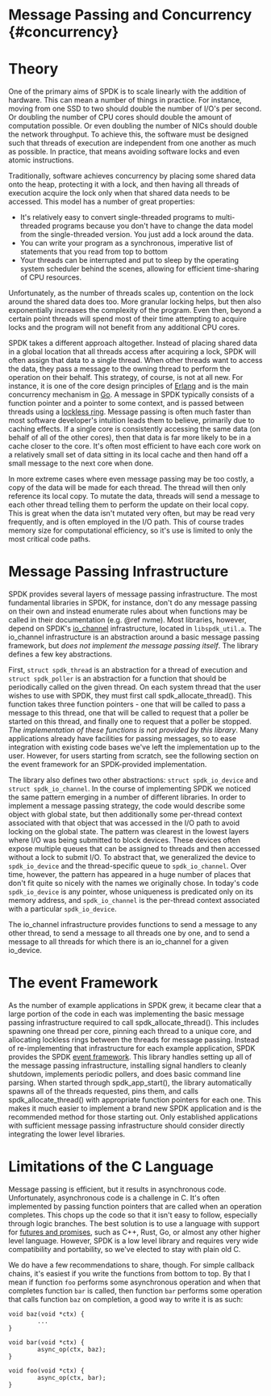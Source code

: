 # Message Passing and Concurrency {#concurrency}

# Theory

One of the primary aims of SPDK is to scale linearly with the addition of
hardware. This can mean a number of things in practice. For instance, moving
from one SSD to two should double the number of I/O's per second. Or doubling
the number of CPU cores should double the amount of computation possible. Or
even doubling the number of NICs should double the network throughput. To
achieve this, the software must be designed such that threads of execution are
independent from one another as much as possible. In practice, that means
avoiding software locks and even atomic instructions.

Traditionally, software achieves concurrency by placing some shared data onto
the heap, protecting it with a lock, and then having all threads of execution
acquire the lock only when that shared data needs to be accessed. This model
has a number of great properties:

* It's relatively easy to convert single-threaded programs to multi-threaded
programs because you don't have to change the data model from the
single-threaded version. You just add a lock around the data.
* You can write your program as a synchronous, imperative list of statements
that you read from top to bottom
* Your threads can be interrupted and put to sleep by the operating system
scheduler behind the scenes, allowing for efficient time-sharing of CPU resources.

Unfortunately, as the number of threads scales up, contention on the lock
around the shared data does too. More granular locking helps, but then also
exponentially increases the complexity of the program. Even then, beyond a
certain point threads will spend most of their time attempting to acquire locks
and the program will not benefit from any additional CPU cores.

SPDK takes a different approach altogether. Instead of placing shared data in a
global location that all threads access after acquiring a lock, SPDK will often
assign that data to a single thread. When other threads want to access the
data, they pass a message to the owning thread to perform the operation on
their behalf. This strategy, of course, is not at all new. For instance, it is
one of the core design principles of
[Erlang](http://erlang.org/download/armstrong_thesis_2003.pdf) and is the main
concurrency mechanism in [Go](https://tour.golang.org/concurrency/2). A message
in SPDK typically consists of a function pointer and a pointer to some context,
and is passed between threads using a
[lockless ring](http://dpdk.org/doc/guides/prog_guide/ring_lib.html). Message
passing is often much faster than most software developer's intuition leads them to
believe, primarily due to caching effects. If a single core is consistently
accessing the same data (on behalf of all of the other cores), then that data
is far more likely to be in a cache closer to the core. It's often most
efficient to have each core work on a relatively small set of data sitting in
its local cache and then hand off a small message to the next core when done.

In more extreme cases where even message passing may be too costly, a copy of
the data will be made for each thread. The thread will then only reference its
local copy. To mutate the data, threads will send a message to each other
thread telling them to perform the update on their local copy. This is great
when the data isn't mutated very often, but may be read very frequently, and is
often employed in the I/O path. This of course trades memory size for
computational efficiency, so it's use is limited to only the most critical code
paths.

# Message Passing Infrastructure

SPDK provides several layers of message passing infrastructure. The most
fundamental libraries in SPDK, for instance, don't do any message passing on
their own and instead enumerate rules about when functions may be called in
their documentation (e.g. @ref nvme). Most libraries, however, depend on SPDK's
[io_channel](http://www.spdk.io/doc/io__channel_8h.html) infrastructure,
located in `libspdk_util.a`. The io_channel infrastructure is an abstraction
around a basic message passing framework, but *does not implement the message
passing itself*. The library defines a few key abstractions.

First, `struct spdk_thread` is an abstraction for a thread of execution and
`struct spdk_poller` is an abstraction for a function that should be
periodically called on the given thread. On each system thread that the user
wishes to use with SPDK, they must first call spdk_allocate_thread(). This
function takes three function pointers - one that will be called to pass a
message to this thread, one that will be called to request that a poller be
started on this thread, and finally one to request that a poller be stopped.
*The implementation of these functions is not provided by this library*. Many
applications already have facilities for passing messages, so to ease
integration with existing code bases we've left the implementation up to the
user. However, for users starting from scratch, see the following section on
the event framework for an SPDK-provided implementation.

The library also defines two other abstractions: `struct spdk_io_device` and
`struct spdk_io_channel`. In the course of implementing SPDK we noticed the
same pattern emerging in a number of different libraries. In order to implement
a message passing strategy, the code would describe some object with global
state, but then additionally some per-thread context associated with that
object that was accessed in the I/O path to avoid locking on the global state.
The pattern was clearest in the lowest layers where I/O was being submitted to
block devices. These devices often expose multiple queues that can be assigned
to threads and then accessed without a lock to submit I/O. To abstract that, we
generalized the device to `spdk_io_device` and the thread-specific queue to
`spdk_io_channel`. Over time, however, the pattern has appeared in a huge
number of places that don't fit quite so nicely with the names we originally
chose. In today's code `spdk_io_device` is any pointer, whose uniqueness is
predicated only on its memory address, and `spdk_io_channel` is the per-thread
context associated with a particular `spdk_io_device`.

The io_channel infrastructure provides functions to send a message to any other
thread, to send a message to all threads one by one, and to send a message to
all threads for which there is an io_channel for a given io_device.

# The event Framework

As the number of example applications in SPDK grew, it became clear that a
large portion of the code in each was implementing the basic message passing
infrastructure required to call spdk_allocate_thread(). This includes spawning
one thread per core, pinning each thread to a unique core, and allocating
lockless rings between the threads for message passing. Instead of
re-implementing that infrastructure for each example application, SPDK provides
the SPDK [event framework](http://www.spdk.io/doc/event_8h.html). This library
handles setting up all of the message passing infrastructure, installing signal
handlers to cleanly shutdown, implements periodic pollers, and does basic
command line parsing. When started through spdk_app_start(), the library
automatically spawns all of the threads requested, pins them, and calls
spdk_allocate_thread() with appropriate function pointers for each one. This
makes it much easier to implement a brand new SPDK application and is the
recommended method for those starting out. Only established applications with
sufficient message passing infrastructure should consider directly integrating
the lower level libraries.

# Limitations of the C Language

Message passing is efficient, but it results in asynchronous code.
Unfortunately, asynchronous code is a challenge in C. It's often implemented by
passing function pointers that are called when an operation completes. This
chops up the code so that it isn't easy to follow, especially through logic
branches. The best solution is to use a language with support for
[futures and promises](https://en.wikipedia.org/wiki/Futures_and_promises),
such as C++, Rust, Go, or almost any other higher level language. However, SPDK is a low
level library and requires very wide compatibility and portability, so we've
elected to stay with plain old C.

We do have a few recommendations to share, though. For simple callback chains,
it's easiest if you write the functions from bottom to top. By that I mean if
function `foo` performs some asynchronous operation and when that completes
function `bar` is called, then function `bar` performs some operation that
calls function `baz` on completion, a good way to write it is as such:

    void baz(void *ctx) {
            ...
    }

    void bar(void *ctx) {
            async_op(ctx, baz);
    }

    void foo(void *ctx) {
            async_op(ctx, bar);
    }
